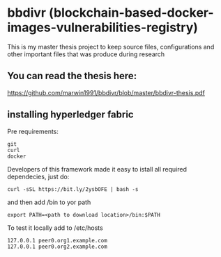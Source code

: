 # bbdivr (blockchain-based-docker-images-vulnerabilities-registry)
This is my master thesis project to keep source files, configurations and other important files that was produce during research

## You can read the thesis here: 
https://github.com/marwin1991/bbdivr/blob/master/bbdivr-thesis.pdf


## installing hyperledger fabric

Pre requirements:
```
git
curl 
docker
```

Developers of this framework made it easy to istall all required dependecies, just do:


```
curl -sSL https://bit.ly/2ysbOFE | bash -s
```

and then add /bin to yor path

```
export PATH=<path to download location>/bin:$PATH
```

To test it locally add to /etc/hosts
```
127.0.0.1 peer0.org1.example.com
127.0.0.1 peer0.org2.example.com
```
